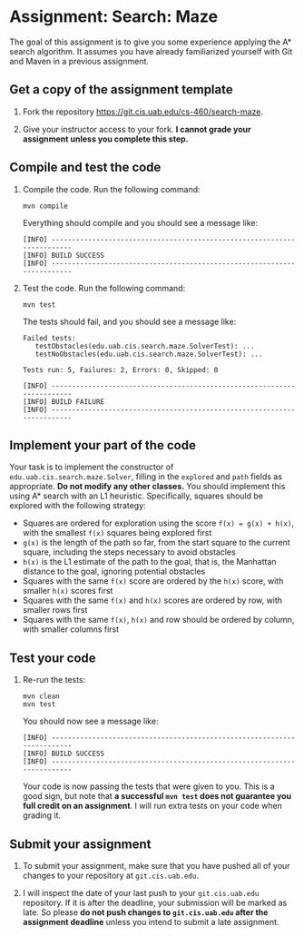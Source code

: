# Assignment: Search: Maze

The goal of this assignment is to give you some experience applying the A* search algorithm. It assumes you have already familiarized yourself with Git and Maven in a previous assignment.

## Get a copy of the assignment template

1. Fork the repository https://git.cis.uab.edu/cs-460/search-maze.

2. Give your instructor access to your fork. **I cannot grade your assignment unless you complete this step.**

## Compile and test the code

1.  Compile the code. Run the following command:

        mvn compile

    Everything should compile and you should see a message like:

        [INFO] ------------------------------------------------------------------------
        [INFO] BUILD SUCCESS
        [INFO] ------------------------------------------------------------------------

2.  Test the code. Run the following command:

        mvn test

    The tests should fail, and you should see a message like:

        Failed tests:
           testObstacles(edu.uab.cis.search.maze.SolverTest): ...
           testNoObstacles(edu.uab.cis.search.maze.SolverTest): ...

        Tests run: 5, Failures: 2, Errors: 0, Skipped: 0
        
        [INFO] ------------------------------------------------------------------------
        [INFO] BUILD FAILURE
        [INFO] ------------------------------------------------------------------------

## Implement your part of the code

Your task is to implement the constructor of `edu.uab.cis.search.maze.Solver`, filling in the `explored` and `path` fields as appropriate. **Do not modify any other classes.** You should implement this using A* search with an L1 heuristic. Specifically, squares should be explored with the following strategy:

* Squares are ordered for exploration using the score `f(x) = g(x) + h(x)`, with the smallest `f(x)` squares being explored first
* `g(x)` is the length of the path so far, from the start square to the current square, including the steps necessary to avoid obstacles
* `h(x)` is the L1 estimate of the path to the goal, that is, the Manhattan distance to the goal, ignoring potential obstacles
* Squares with the same `f(x)` score are ordered by the `h(x)` score, with smaller `h(x)` scores first
* Squares with the same `f(x)` and `h(x)` scores are ordered by row, with smaller rows first
* Squares with the same `f(x)`, `h(x)` and row should be ordered by column, with smaller columns first

## Test your code

1.  Re-run the tests:

        mvn clean
        mvn test

    You should now see a message like:

        [INFO] ------------------------------------------------------------------------
        [INFO] BUILD SUCCESS
        [INFO] ------------------------------------------------------------------------

    Your code is now passing the tests that were given to you. This is a good sign, but note that **a successful `mvn test` does not guarantee you full credit on an assignment**. I will run extra tests on your code when grading it.

## Submit your assignment

1.  To submit your assignment, make sure that you have pushed all of your changes to your repository at `git.cis.uab.edu`.

2.  I will inspect the date of your last push to your `git.cis.uab.edu` repository. If it is after the deadline, your submission will be marked as late. So please **do not push changes to `git.cis.uab.edu` after the assignment deadline** unless you intend to submit a late assignment.
